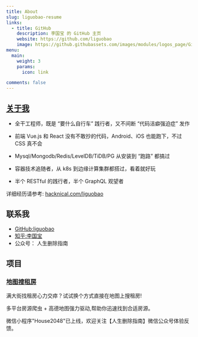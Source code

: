 ```yaml
---
title: About
slug: liguobao-resume
links:
  - title: GitHub
    description: 李国宝 的 GitHub 主页
    website: https://github.com/liguobao
    image: https://github.githubassets.com/images/modules/logos_page/GitHub-Mark.png
menu:
  main:
    weight: 3
    params:
      icon: link

comments: false
---
```


## [关于我](https://hacknical.com/liguobao/resume)

- 全干工程师，既是 “要什么自行车” 践行者，又不间断 “代码洁癖强迫症” 发作

- 前端 Vue.js 和 React 没有不敢抄的代码，Android、iOS 也能跑下，不过 CSS 真不会

- Mysql/Mongodb/Redis/LevelDB/TiDB/PG 从安装到 “跑路” 都搞过

- 容器技术追随者，从 k8s 到边缘计算集群都搭过，看着就好玩

- 半个 RESTful 的践行者，半个 GraphQL 观望者

详细经历请参考: [hacknical.com/liguobao](https://hacknical.com/liguobao/resume)

## 联系我

- [GitHub:liguobao](https://github.com/liguobao)
- [知乎:李国宝](https://www.zhihu.com/people/codelover)
- 公众号： 人生删除指南

## 项目

### [地图搜租房](https://house-map.cn/app/house-map/#/)

满大街找租房心力交瘁？试试换个方式直接在地图上搜租房!

多平台房源爬虫 + 高德地图强力驱动,帮助你迅速找到合适房源。

微信小程序"House2048"已上线，欢迎关注【人生删除指南】微信公众号体验反馈。
